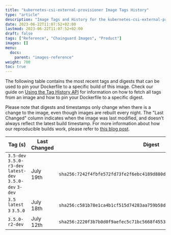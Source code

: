 ```yaml
---
title: "kubernetes-csi-external-provisioner Image Tags History"
type: "article"
description: "Image Tags and History for the kubernetes-csi-external-provisioner Chainguard Image"
date: 2023-06-22T11:07:52+02:00
lastmod: 2023-06-22T11:07:52+02:00
draft: false
tags: ["Reference", "Chainguard Images", "Product"]
images: []
menu:
  docs:
    parent: "images-reference"
weight: 700
toc: true
---
```


The following table contains the most recent tags and digests that can be used to pin your Dockerfile to a specific build of this image. Check our guide on [Using the Tag History API](/chainguard/chainguard-images/using-the-tag-history-api/) for information on how to fetch all tags from an image and how to pin your Dockerfile to a specific digest.

Please note that digests and timestamps only change when there is a change to the image, even though images are rebuilt every night. The "Last Changed" column indicates when the image was last modified, and doesn't always reflect the latest build timestamp. For more information about how our reproducible builds work, please refer to [this blog post](https://www.chainguard.dev/unchained/reproducing-chainguards-reproducible-image-builds).

| Tag (s)                                                    | Last Changed | Digest                                                                    |
|------------------------------------------------------------|--------------|---------------------------------------------------------------------------|
|  `3.5-dev` `3.5.0-r3-dev` `latest-dev` `3.5.0-dev` `3-dev` | July 19th    | `sha256:7242f4fbfe572fd73fe2f6ebc4189d880db8ddb4fbbad406f07369a909f82f62` |
|  `3.5` `latest` `3` `3.5.0`                                | July 18th    | `sha256:c581b78e1ca4b1cf515d74283aa759b58d9643b0b028ec7ed63336a388b6f99f` |
|  `3.5.0-r2-dev`                                            | July 12th    | `sha256:2220f3b7b0d0f9aefec5c71bc5668f45538a0a1b0a98de9321c26f63aa63f504` |
